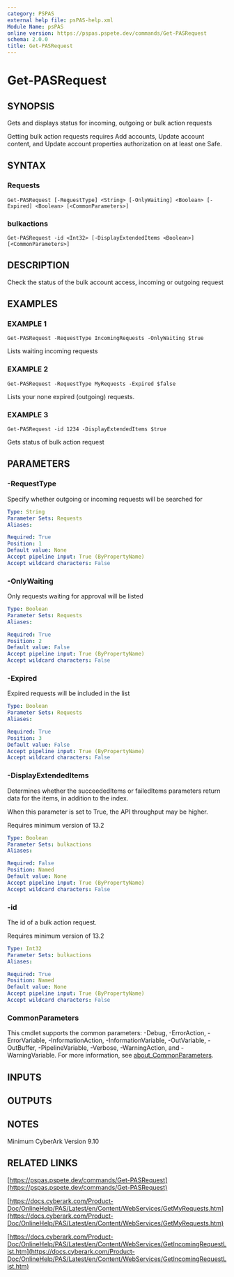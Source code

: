```yaml
---
category: PSPAS
external help file: psPAS-help.xml
Module Name: psPAS
online version: https://pspas.pspete.dev/commands/Get-PASRequest
schema: 2.0.0
title: Get-PASRequest
---
```


# Get-PASRequest

## SYNOPSIS
Gets and displays status for incoming, outgoing or bulk action requests

Getting bulk action requests requires Add accounts, Update account content, and Update account properties authorization on at least one Safe.

## SYNTAX

### Requests
```
Get-PASRequest [-RequestType] <String> [-OnlyWaiting] <Boolean> [-Expired] <Boolean> [<CommonParameters>]
```

### bulkactions
```
Get-PASRequest -id <Int32> [-DisplayExtendedItems <Boolean>] [<CommonParameters>]
```

## DESCRIPTION
Check the status of the bulk account access, incoming or outgoing request

## EXAMPLES

### EXAMPLE 1
```
Get-PASRequest -RequestType IncomingRequests -OnlyWaiting $true
```

Lists waiting incoming requests

### EXAMPLE 2
```
Get-PASRequest -RequestType MyRequests -Expired $false
```

Lists your none expired (outgoing) requests.

### EXAMPLE 3
```
Get-PASRequest -id 1234 -DisplayExtendedItems $true
```

Gets status of bulk action request

## PARAMETERS

### -RequestType
Specify whether outgoing or incoming requests will be searched for

```yaml
Type: String
Parameter Sets: Requests
Aliases:

Required: True
Position: 1
Default value: None
Accept pipeline input: True (ByPropertyName)
Accept wildcard characters: False
```

### -OnlyWaiting
Only requests waiting for approval will be listed

```yaml
Type: Boolean
Parameter Sets: Requests
Aliases:

Required: True
Position: 2
Default value: False
Accept pipeline input: True (ByPropertyName)
Accept wildcard characters: False
```

### -Expired
Expired requests will be included in the list

```yaml
Type: Boolean
Parameter Sets: Requests
Aliases:

Required: True
Position: 3
Default value: False
Accept pipeline input: True (ByPropertyName)
Accept wildcard characters: False
```

### -DisplayExtendedItems
Determines whether the succeededItems or failedItems parameters return data for the items, in addition to the index.

When this parameter is set to True, the API throughput may be higher.

Requires minimum version of 13.2

```yaml
Type: Boolean
Parameter Sets: bulkactions
Aliases:

Required: False
Position: Named
Default value: None
Accept pipeline input: True (ByPropertyName)
Accept wildcard characters: False
```

### -id
The id of a bulk action request.

Requires minimum version of 13.2

```yaml
Type: Int32
Parameter Sets: bulkactions
Aliases:

Required: True
Position: Named
Default value: None
Accept pipeline input: True (ByPropertyName)
Accept wildcard characters: False
```

### CommonParameters
This cmdlet supports the common parameters: -Debug, -ErrorAction, -ErrorVariable, -InformationAction, -InformationVariable, -OutVariable, -OutBuffer, -PipelineVariable, -Verbose, -WarningAction, and -WarningVariable. For more information, see [about_CommonParameters](http://go.microsoft.com/fwlink/?LinkID=113216).

## INPUTS

## OUTPUTS

## NOTES
Minimum CyberArk Version 9.10

## RELATED LINKS

[https://pspas.pspete.dev/commands/Get-PASRequest](https://pspas.pspete.dev/commands/Get-PASRequest)

[https://docs.cyberark.com/Product-Doc/OnlineHelp/PAS/Latest/en/Content/WebServices/GetMyRequests.htm](https://docs.cyberark.com/Product-Doc/OnlineHelp/PAS/Latest/en/Content/WebServices/GetMyRequests.htm)

[https://docs.cyberark.com/Product-Doc/OnlineHelp/PAS/Latest/en/Content/WebServices/GetIncomingRequestList.htm](https://docs.cyberark.com/Product-Doc/OnlineHelp/PAS/Latest/en/Content/WebServices/GetIncomingRequestList.htm)
